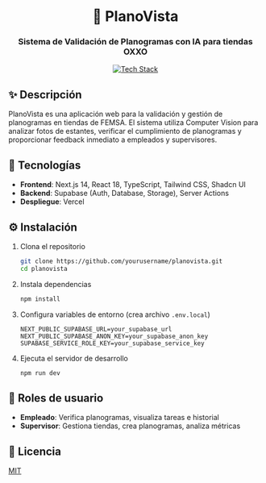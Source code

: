 <div align="center">

# 🛒 PlanoVista

### Sistema de Validación de Planogramas con IA para tiendas OXXO

[![Tech Stack](https://skillicons.dev/icons?i=nextjs,react,typescript,tailwind,supabase,vercel&theme=light)](https://skillicons.dev)

</div>

## ✨ Descripción

PlanoVista es una aplicación web para la validación y gestión de planogramas en tiendas de FEMSA. El sistema utiliza Computer Vision para analizar fotos de estantes, verificar el cumplimiento de planogramas y proporcionar feedback inmediato a empleados y supervisores.

## 🚀 Tecnologías

- **Frontend**: Next.js 14, React 18, TypeScript, Tailwind CSS, Shadcn UI
- **Backend**: Supabase (Auth, Database, Storage), Server Actions
- **Despliegue**: Vercel

## ⚙️ Instalación

1. Clona el repositorio
   ```bash
   git clone https://github.com/yourusername/planovista.git
   cd planovista
   ```

2. Instala dependencias
   ```bash
   npm install
   ```

3. Configura variables de entorno (crea archivo `.env.local`)
   ```
   NEXT_PUBLIC_SUPABASE_URL=your_supabase_url
   NEXT_PUBLIC_SUPABASE_ANON_KEY=your_supabase_anon_key
   SUPABASE_SERVICE_ROLE_KEY=your_supabase_service_key
   ```

4. Ejecuta el servidor de desarrollo
   ```bash
   npm run dev
   ```

## 👤 Roles de usuario

- **Empleado**: Verifica planogramas, visualiza tareas e historial
- **Supervisor**: Gestiona tiendas, crea planogramas, analiza métricas

## 📝 Licencia

[MIT](LICENSE)
